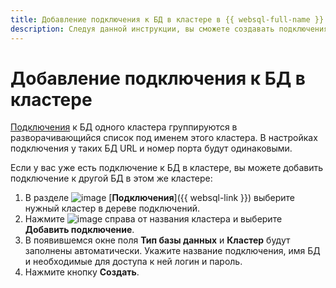```yaml
---
title: Добавление подключения к БД в кластере в {{ websql-full-name }}
description: Следуя данной инструкции, вы сможете создавать подключения к кластерам управляемых БД.
---
```


# Добавление подключения к БД в кластере

[Подключения](../concepts/index.md#connection) к БД одного кластера группируются в разворачивающийся список под именем этого кластера. В настройках подключения у таких БД URL и номер порта будут одинаковыми.

Если у вас уже есть подключение к БД в кластере, вы можете добавить подключение к другой БД в этом же кластере:

1. В разделе ![image](../../_assets/console-icons/folder-tree.svg) [**Подключения**]({{ websql-link }}) выберите нужный кластер в дереве подключений.
1. Нажмите ![image](../../_assets/console-icons/ellipsis.svg) справа от названия кластера и выберите **Добавить подключение**.
1. В появившемся окне поля **Тип базы данных** и **Кластер** будут заполнены автоматически. Укажите название подключения, имя БД и необходимые для доступа к ней логин и пароль.
1. Нажмите кнопку **Создать**.
